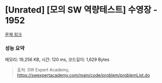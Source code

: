 # [Unrated] [모의 SW 역량테스트] 수영장 - 1952 

[문제 링크](https://swexpertacademy.com/main/code/problem/problemDetail.do?contestProbId=AV5PpFQaAQMDFAUq) 

### 성능 요약

메모리: 19,256 KB, 시간: 120 ms, 코드길이: 1,629 Bytes



> 출처: SW Expert Academy, https://swexpertacademy.com/main/code/problem/problemList.do